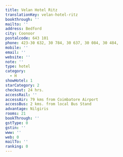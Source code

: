 ```yaml
---
title: Velan Hotel Ritz
translationKey: velan-hotel-ritz
bookthrough: ''
mailto: ''
address: Bedford
city: Coonoor
postalcode: 643 101
phone: 423-30 632, 30 784, 30 637, 30 084, 30 484,
mobile: ''
email: ''
website: ''
note: ''
type: hotel
category:
  - H
showHotel: 1
starCategory: 2
checkout: 24 hrs.
accessRail: ''
accessAir: 79 kms from Coimbatore Airport
accessBus: 2 kms. from local Bus Stand
advantage: Nilgiris
rooms: 21
bookThrough: ''
gstType: 0
gstin: ''
www: ''
web: 0
mailTo: ''
ranking: 0
---
```







